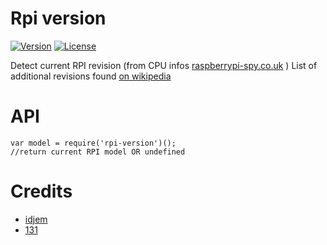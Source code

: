 # Rpi version

[![Version](https://img.shields.io/npm/v/rpi-version.svg)](https://www.npmjs.com/package/rpi-version)
[![License](https://img.shields.io/badge/license-MIT-blue.svg)](http://opensource.org/licenses/MIT)

Detect current RPI revision (from CPU infos [raspberrypi-spy.co.uk](http://www.raspberrypi-spy.co.uk/2012/09/checking-your-raspberry-pi-board-version/) )
List of additional revisions found [on wikipedia](https://fr.wikipedia.org/wiki/Raspberry_Pi#Identification_des_diff.C3.A9rents_mod.C3.A8les_de_Raspberry_.28en_compl.C3.A9ment_.C3.A0_ci-dessus.29)


# API
```
var model = require('rpi-version')();
//return current RPI model OR undefined
```


# Credits
* [idjem](https://github.com/idjem)
* [131](https://github.com/131)
